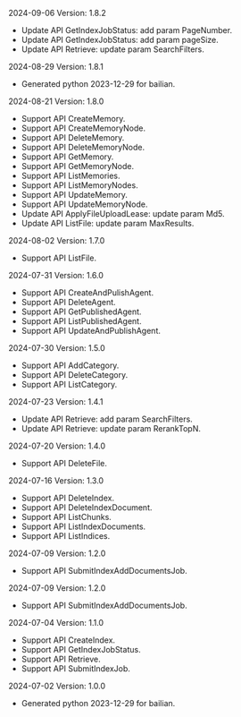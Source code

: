 2024-09-06 Version: 1.8.2
- Update API GetIndexJobStatus: add param PageNumber.
- Update API GetIndexJobStatus: add param pageSize.
- Update API Retrieve: update param SearchFilters.


2024-08-29 Version: 1.8.1
- Generated python 2023-12-29 for bailian.

2024-08-21 Version: 1.8.0
- Support API CreateMemory.
- Support API CreateMemoryNode.
- Support API DeleteMemory.
- Support API DeleteMemoryNode.
- Support API GetMemory.
- Support API GetMemoryNode.
- Support API ListMemories.
- Support API ListMemoryNodes.
- Support API UpdateMemory.
- Support API UpdateMemoryNode.
- Update API ApplyFileUploadLease: update param Md5.
- Update API ListFile: update param MaxResults.


2024-08-02 Version: 1.7.0
- Support API ListFile.


2024-07-31 Version: 1.6.0
- Support API CreateAndPulishAgent.
- Support API DeleteAgent.
- Support API GetPublishedAgent.
- Support API ListPublishedAgent.
- Support API UpdateAndPublishAgent.


2024-07-30 Version: 1.5.0
- Support API AddCategory.
- Support API DeleteCategory.
- Support API ListCategory.


2024-07-23 Version: 1.4.1
- Update API Retrieve: add param SearchFilters.
- Update API Retrieve: update param RerankTopN.


2024-07-20 Version: 1.4.0
- Support API DeleteFile.


2024-07-16 Version: 1.3.0
- Support API DeleteIndex.
- Support API DeleteIndexDocument.
- Support API ListChunks.
- Support API ListIndexDocuments.
- Support API ListIndices.


2024-07-09 Version: 1.2.0
- Support API SubmitIndexAddDocumentsJob.


2024-07-09 Version: 1.2.0
- Support API SubmitIndexAddDocumentsJob.


2024-07-04 Version: 1.1.0
- Support API CreateIndex.
- Support API GetIndexJobStatus.
- Support API Retrieve.
- Support API SubmitIndexJob.


2024-07-02 Version: 1.0.0
- Generated python 2023-12-29 for bailian.

